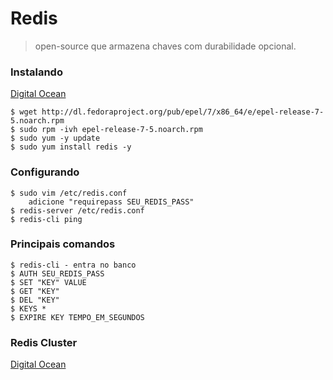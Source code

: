 # Redis
> open-source que armazena chaves com durabilidade opcional.

### Instalando 
[Digital Ocean](https://www.digitalocean.com/community/tutorials/how-to-configure-a-redis-cluster-on-centos-7 "Simplificado abaixo")
``` shell
$ wget http://dl.fedoraproject.org/pub/epel/7/x86_64/e/epel-release-7-5.noarch.rpm
$ sudo rpm -ivh epel-release-7-5.noarch.rpm
$ sudo yum -y update
$ sudo yum install redis -y
```
### Configurando
``` shell
$ sudo vim /etc/redis.conf
    adicione "requirepass SEU_REDIS_PASS"
$ redis-server /etc/redis.conf
$ redis-cli ping
```
### Principais comandos
``` shell
$ redis-cli - entra no banco
$ AUTH SEU_REDIS_PASS
$ SET "KEY" VALUE
$ GET "KEY"
$ DEL "KEY"
$ KEYS *
$ EXPIRE KEY TEMPO_EM_SEGUNDOS
```
### Redis Cluster
[Digital Ocean](https://www.digitalocean.com/community/tutorials/how-to-configure-a-redis-cluster-on-centos-7 "Preguica de pegar tudo")
